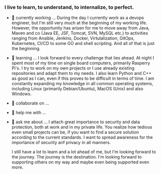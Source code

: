### I live to learn, to understand, to internalize, to perfect.

- 🔭 currently working ...
     During the day I currently work as a devops engineer, but I'm still very much at the beginning of my working life. 
     However, the opportunity has arisen for me to move away from Java, Maven and co (Java EE, JSF, Tomcat, SVN, MySQL etc.) 
     to activities ranging from Ansible, Jenkins, Docker, Virtulalization, GitOps, Kubernetes, CI/CD to some GO and shell scripting. 
     And all of that is just the beginning.

- 🌱 learning ...
     I look forward to every challenge that lies ahead.
     At night I spent most of my time on single board computers, primarily Rasperry Pi's.
     I try to work on my own projects or I use already existing repositories and adapt them to my needs. 
     I also learn Python and C++ as good as I can, even if this proves to be difficult in terms of time.
     I am constantly expanding my knowledge in all common operating systems, including Linux (primarily Debian/Ubuntu), MacOS (Unix) and also Windows.

- 👯 collaborate on ...
- 🤔 help me with ...
- 💬 ask me about ...
     I attach great importance to security and data protection, both at work and in my private life.
     You realize how tedious even small projects can be, if you want to find a secure solution according to the current standards.
     I want to spread awareness for the importance of security anf privacy in all manners. 

     I still have a lot to learn and a lot ahead of me, but I'm looking forward to the journey.
     The journey is the destination.
     I'm looking forward to supporting others on my way and maybe even being supported even more.
